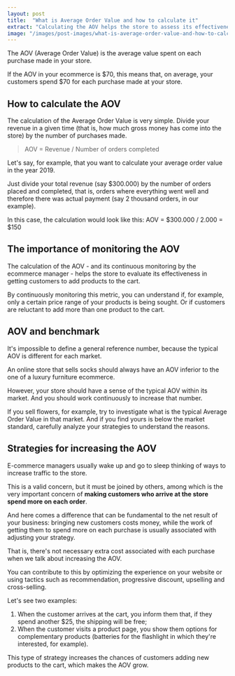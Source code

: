 ```yaml
---
layout: post
title:  "What is Average Order Value and how to calculate it"
extract: "Calculating the AOV helps the store to assess its effectiveness in making the customer add products to the cart. Understand the strategies that can make your average ticket grow."
image: "/images/post-images/what-is-average-order-value-and-how-to-calculate-it.jpg"
---
```


The AOV (Average Order Value) is the average value spent on each purchase made in your store.

If the AOV in your ecommerce is $70, this means that, on average, your customers spend $70 for each purchase made at your store. 

## How to calculate the AOV

The calculation of the Average Order Value is very simple. Divide your revenue in a given time (that is, how much gross money has come into the store) by the number of purchases made.

> AOV = Revenue / Number of orders completed

Let's say, for example, that you want to calculate your average order value in the year 2019.

Just divide your total revenue (say $300.000) by the number of orders placed and completed, that is, orders where everything went well and therefore there was actual payment (say 2 thousand orders, in our example). 

In this case, the calculation would look like this: AOV = $300.000 / 2.000 = $150

## The importance of monitoring the AOV

The calculation of the AOV - and its continuous monitoring by the ecommerce manager - helps the store to evaluate its effectiveness in getting customers to add products to the cart.

By continuously monitoring this metric, you can understand if, for example, only a certain price range of your products is being sought. Or if customers are reluctant to add more than one product to the cart.

## AOV and benchmark

It's impossible to define a general reference number, because the typical AOV is different for each market.

An online store that sells socks should always have an AOV inferior to the one of a luxury furniture ecommerce. 

However, your store should have a sense of the typical AOV within its market. And you should work continuously to increase that number. 

If you sell flowers, for example, try to investigate what is the typical Average Order Value in that market. And if you find yours is below the market standard, carefully analyze your strategies to understand the reasons. 

## Strategies for increasing the AOV

E-commerce managers usually wake up and go to sleep thinking of ways to increase traffic to the store.

This is a valid concern, but it must be joined by others, among which is the very important concern of **making customers who arrive at the store spend more on each order**.

And here comes a difference that can be fundamental to the net result of your business: bringing new customers costs money, while the work of getting them to spend more on each purchase is usually associated with adjusting your strategy.

That is, there's not necessary extra cost associated with each purchase when we talk about increasing the AOV.

You can contribute to this by optimizing the experience on your website or using tactics such as recommendation, progressive discount, upselling and cross-selling.

Let's see two examples:
1. When the customer arrives at the cart, you inform them that, if they spend another $25, the shipping will be free;
2. When the customer visits a product page, you show them options for complementary products (batteries for the flashlight in which they're interested, for example).

This type of strategy increases the chances of customers adding new products to the cart, which makes the AOV grow.